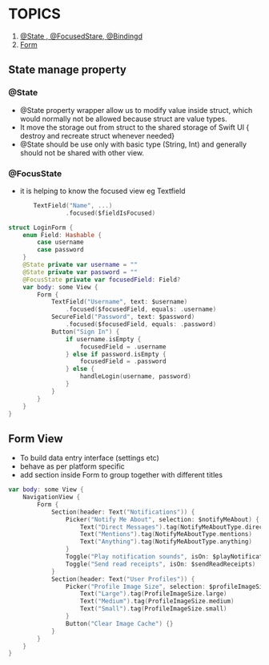# TOPICS 
1. [@State , @FocusedStare, @Bindingd](#state-manage-property)
2. [Form](#form-view)


## State manage property
### @State
- @State property wrapper allow us to modify value inside struct, which would normally not be allowed because struct are value types.
- It move the storage out from struct to the shared storage of Swift UI { destroy and recreate struct whenever needed}
- @State should be use only with basic type (String, Int) and generally should not be shared with other view.
### @FocusState
- it is helping to know the focused view eg Textfield 
```swift
       TextField("Name", ...)
                .focused($fieldIsFocused)
```
```swift
struct LoginForm {
    enum Field: Hashable {
        case username
        case password
    }
    @State private var username = ""
    @State private var password = ""
    @FocusState private var focusedField: Field?
    var body: some View {
        Form {
            TextField("Username", text: $username)
                .focused($focusedField, equals: .username)
            SecureField("Password", text: $password)
                .focused($focusedField, equals: .password)
            Button("Sign In") {
                if username.isEmpty {
                    focusedField = .username
                } else if password.isEmpty {
                    focusedField = .password
                } else {
                    handleLogin(username, password)
                }
            }
        }
    }
}
```
## Form View
- To build data entry interface (settings etc)
- behave as per platform specific
- add section inside Form to group together with different titles
```swift
var body: some View {
    NavigationView {
        Form {
            Section(header: Text("Notifications")) {
                Picker("Notify Me About", selection: $notifyMeAbout) {
                    Text("Direct Messages").tag(NotifyMeAboutType.directMessages)
                    Text("Mentions").tag(NotifyMeAboutType.mentions)
                    Text("Anything").tag(NotifyMeAboutType.anything)
                }
                Toggle("Play notification sounds", isOn: $playNotificationSounds)
                Toggle("Send read receipts", isOn: $sendReadReceipts)
            }
            Section(header: Text("User Profiles")) {
                Picker("Profile Image Size", selection: $profileImageSize) {
                    Text("Large").tag(ProfileImageSize.large)
                    Text("Medium").tag(ProfileImageSize.medium)
                    Text("Small").tag(ProfileImageSize.small)
                }
                Button("Clear Image Cache") {}
            }
        }
    }
}
```
